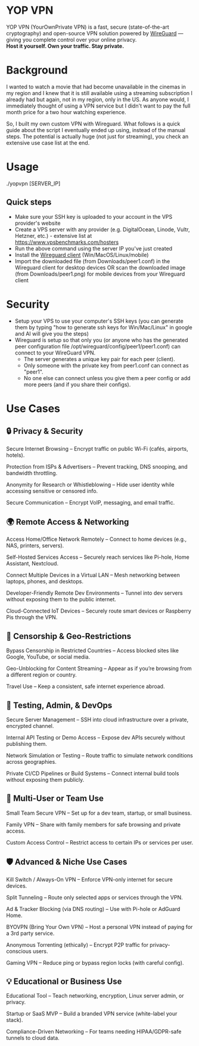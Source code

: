 # YOP VPN
YOP VPN (YourOwnPrivate VPN) is a fast, secure (state-of-the-art cryptography) and open-source VPN solution powered by [WireGuard](https://www.wireguard.com/) — giving you complete control over your online privacy.  
**Host it yourself. Own your traffic. Stay private.**

# Background
I wanted to watch a movie that had become unavailable in the cinemas in my region and I knew that it is still available using a streaming subscription I already had but again, not in my region, only in the US. As anyone would, I immediately thought of using a VPN service but I didn't want to pay the full month price for a two hour watching experience.

So, I built my own custom VPN with Wireguard. What follows is a quick guide about the script I eventually ended up using, instead of the manual steps.
The potential is actually huge (not just for streaming), you check an extensive use case list at the end.

# Usage

./yopvpn [SERVER_IP]

## Quick steps
- Make sure your SSH key is uploaded to your account in the VPS provider's website
- Create a VPS server with any provider (e.g. DigitalOcean, Linode, Vultr, Hetzner, etc.) - extensive list at https://www.vpsbenchmarks.com/hosters
- Run the above command using the server IP you've just created
- Install the [Wireguard client](https://www.wireguard.com/install) (Win/MacOS/Linux/mobile)
- Import the downloaded file (from Downloads/peer1.conf) in the Wireguard client for desktop devices OR scan the downloaded image (from Downloads/peer1.png) for mobile devices from your Wireguard client

# Security
- Setup your VPS to use your computer's SSH keys (you can generate them by typing "how to generate ssh keys for Win/Mac/Linux" in google and AI will give you the steps)
- Wireguard is setup so that only you (or anyone who has the generated peer configuration file /opt/wireguard/config/peer1/peer1.conf) can connect to your WireGuard VPN.
  - The server generates a unique key pair for each peer (client).
  - Only someone with the private key from peer1.conf can connect as "peer1".
  - No one else can connect unless you give them a peer config or add more peers (and if you share their configs).

# Use Cases

## 🔒 Privacy & Security
Secure Internet Browsing
– Encrypt traffic on public Wi-Fi (cafés, airports, hotels).

Protection from ISPs & Advertisers
– Prevent tracking, DNS snooping, and bandwidth throttling.

Anonymity for Research or Whistleblowing
– Hide user identity while accessing sensitive or censored info.

Secure Communication
– Encrypt VoIP, messaging, and email traffic.

## 🌍 Remote Access & Networking
Access Home/Office Network Remotely
– Connect to home devices (e.g., NAS, printers, servers).

Self-Hosted Services Access
– Securely reach services like Pi-hole, Home Assistant, Nextcloud.

Connect Multiple Devices in a Virtual LAN
– Mesh networking between laptops, phones, and desktops.

Developer-Friendly Remote Dev Environments
– Tunnel into dev servers without exposing them to the public internet.

Cloud-Connected IoT Devices
– Securely route smart devices or Raspberry Pis through the VPN.

## 🚫 Censorship & Geo-Restrictions
Bypass Censorship in Restricted Countries
– Access blocked sites like Google, YouTube, or social media.

Geo-Unblocking for Content Streaming
– Appear as if you’re browsing from a different region or country.

Travel Use
– Keep a consistent, safe internet experience abroad.

## 🧪 Testing, Admin, & DevOps
Secure Server Management
– SSH into cloud infrastructure over a private, encrypted channel.

Internal API Testing or Demo Access
– Expose dev APIs securely without publishing them.

Network Simulation or Testing
– Route traffic to simulate network conditions across geographies.

Private CI/CD Pipelines or Build Systems
– Connect internal build tools without exposing them publicly.

## 👥 Multi-User or Team Use
Small Team Secure VPN
– Set up for a dev team, startup, or small business.

Family VPN
– Share with family members for safe browsing and private access.

Custom Access Control
– Restrict access to certain IPs or services per user.

## 🛡️ Advanced & Niche Use Cases
Kill Switch / Always-On VPN
– Enforce VPN-only internet for secure devices.

Split Tunneling
– Route only selected apps or services through the VPN.

Ad & Tracker Blocking (via DNS routing)
– Use with Pi-hole or AdGuard Home.

BYOVPN (Bring Your Own VPN)
– Host a personal VPN instead of paying for a 3rd party service.

Anonymous Torrenting (ethically)
– Encrypt P2P traffic for privacy-conscious users.

Gaming VPN
– Reduce ping or bypass region locks (with careful config).

## 💡 Educational or Business Use
Educational Tool
– Teach networking, encryption, Linux server admin, or privacy.

Startup or SaaS MVP
– Build a branded VPN service (white-label your stack).

Compliance-Driven Networking
– For teams needing HIPAA/GDPR-safe tunnels to cloud data.
